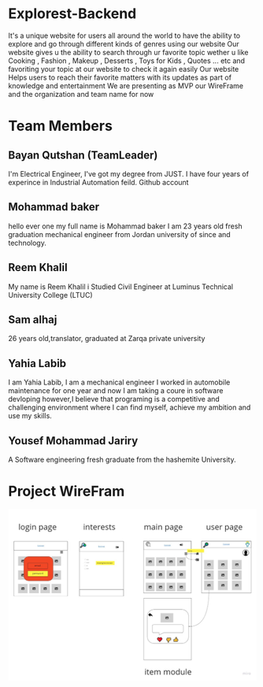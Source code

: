 # Explorest-Backend

It's a unique website for users all around the world to have the ability to explore and go through different kinds of genres using our website 
Our website gives u the ability to search through ur favorite topic wether u like Cooking , Fashion , Makeup , Desserts , Toys for Kids , Quotes ... etc
and favoriting your topic at our website to check it again easily 
Our website Helps users to reach their favorite matters with its updates as part of knowledge and entertainment 
We are presenting as MVP our WireFrame and the organization and team name for now 

# Team Members
## Bayan Qutshan (TeamLeader)
I'm Electrical Engineer, I've got my degree from JUST. I have four years of experince in Industrial Automation feild. Github account

## Mohammad baker
hello ever one my full name is Mohammad baker I am 23 years old fresh graduation mechanical engineer from Jordan university of since and technology.

## Reem Khalil
My name is Reem Khalil i Studied Civil Engineer at Luminus Technical University College (LTUC)

## Sam alhaj
26 years old,translator, graduated at Zarqa private university

## Yahia Labib 
I am Yahia Labib, I am a mechanical engineer  I worked in automobile maintenance for one year and now I am taking a coure in software devloping however,I believe that programing is a competitive and challenging environment where I can find myself, achieve my ambition and use my skills.

## Yousef Mohammad Jariry 
A Software engineering fresh graduate from the hashemite University.

# Project WireFram
 ![wirefram](wireFrame.jpg)